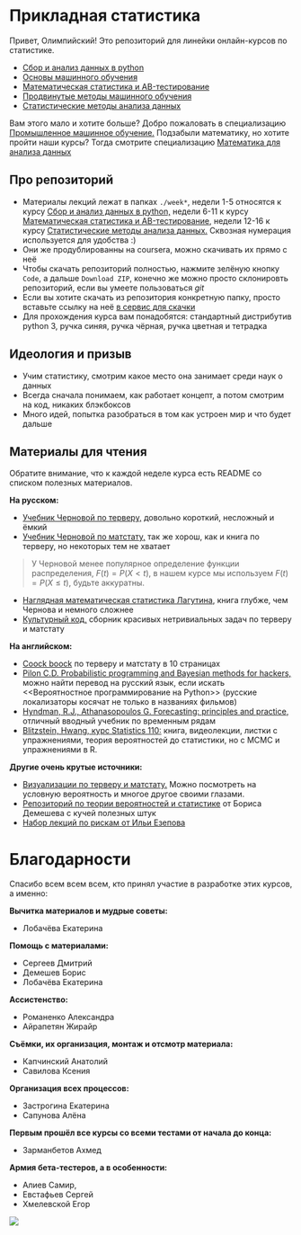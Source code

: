 Прикладная статистика
========

Привет, Олимпийский! Это репозиторий для линейки онлайн-курсов по статистике.

- [Сбор и анализ данных в python](https://www.coursera.org/learn/data-collection-and-analysis-in-python?specialization=machine-learning-from-statistics-to-neural-networks)
- [Основы машинного обучения](https://www.coursera.org/learn/machine-learning-foundations?specialization=machine-learning-from-statistics-to-neural-networks)
- [Математическая статистика и AB-тестирование](https://www.coursera.org/learn/mathematical-statistics-and-ab-testing)
- [Продвинутые методы машинного обучения](https://www.coursera.org/learn/advanced-machine-learning-methods?specialization=machine-learning-from-statistics-to-neural-networks)
- [Статистические методы анализа данных](https://www.coursera.org/learn/data-analysis-statistical-methods?specialization=machine-learning-from-statistics-to-neural-networks)

Вам этого мало и хотите больше? Добро пожаловать в специализацию [Промышленное машинное обучение.](https://www.coursera.org/specializations/industrial-machine-learning) Подзабыли математику, но хотите пройти наши курсы? Тогда смотрите специализацию [Математика для анализа данных](https://www.coursera.org/specializations/maths-for-data-analysis)


## Про репозиторий

- Материалы лекций лежат в папках `./week*`, недели 1-5 относятся к курсу [Сбор и анализ данных в python,](https://www.coursera.org/learn/data-collection-and-analysis-in-python?specialization=machine-learning-from-statistics-to-neural-networks) недели 6-11 к курсу [Математическая статистика и AB-тестирование,](https://www.coursera.org/learn/mathematical-statistics-and-ab-testing) недели 12-16 к курсу [Статистические методы анализа данных.](https://www.coursera.org/learn/data-analysis-statistical-methods?specialization=machine-learning-from-statistics-to-neural-networks) Сквозная нумерация используется для удобства :)
- Они же продублированны на coursera, можно скачивать их прямо с неё
- Чтобы скачать репозиторий полностью, нажмите зелёную кнопку `Code`, а дальше `Download ZIP`, конечно же можно просто склонировть репозиторий, если вы умеете пользоваться _git_
- Если вы хотите скачать из репозитория конкретную папку, просто вставьте ссылку на неё [в сервис для скачки](https://minhaskamal.github.io/DownGit/#/home)
- Для прохождения курса вам понадобятся: стандартный дистрибутив python 3, ручка синяя, ручка чёрная, ручка цветная и тетрадка

## Идеология и призыв

- Учим статистику, смотрим какое место она занимает среди наук о данных
- Всегда сначала понимаем, как работает концепт, а потом смотрим на код, никаких блэкбоксов
- Много идей, попытка разобраться в том как устроен мир и что будет дальше


## Материалы для чтения

Обратите внимание, что к каждой неделе курса есть README со списком полезных материалов.

__На русском:__

* [Учебник Черновой по терверу,](https://github.com/FUlyankin/r_probability/raw/master/books/Хороший%20учебник%20по%20терверу.pdf) довольно короткий, несложный и ёмкий
* [Учебник Черновой по матстату,](https://github.com/FUlyankin/r_probability/raw/master/books/Хороший%20учебник%20по%20матстату.pdf) так же хорош, как и книга по терверу, но некоторых тем не хватает

> У Черновой менее популярное определение функции распределения, $F(t)=P(X<t)$, в нашем курсе мы используем $F(t)=P(X\leq t)$, будьте аккуратны.

* [Наглядная математическая статистика Лагутина](http://www.1variant.ru/content/uchebniki/matematika/650.pdf), книга глубже, чем Чернова и немного сложнее
* [Культурный код,](https://github.com/bdemeshev/probability_dna) сборник красивых нетривиальных задач по терверу и матстату

__На английском:__

* [Coock boock](http://statistics.zone/) по терверу и матстату в 10 страницах
* [Pilon C.D. Probabilistic programming and Bayesian methods for hackers,](https://github.com/CamDavidsonPilon/Probabilistic-Programming-and-Bayesian-Methods-for-Hackers) можно найти перевод на русский язык, если искать <<Вероятностное программирование на Python>>  (русские локализаторы косячат не только в названиях фильмов)
* [Hyndman, R.J., Athanasopoulos G. Forecasting: principles and practice,](https://otexts.com/fpp2/) отличный вводный учебник по временным рядам
* [Blitzstein, Hwang, курс Statistics 110:](https://projects.iq.harvard.edu/stat110) книга, видеолекции, листки с упражнениями, теория вероятностей до статистики, но с MCMC и упражнениями в R.

__Другие очень крутые источники:__

* [Визуализации по терверу и матстату.](http://students.brown.edu/seeing-theory/) Можно посмотреть на условную вероятность и многое другое своими глазами.
* [Репозиторий по теории вероятностей и статистике](http://bdemeshev.github.io/pr201/) от Бориса Демешева с кучей полезных штук
* [Набор лекций по рискам от Ильи Езепова](hhttps://rpubs.com/iezepov)


# Благодарности

Спасибо всем всем всем, кто принял участие в разработке этих курсов, а именно:

__Вычитка материалов и мудрые советы:__  

- Лобачёва Екатерина

__Помощь с материалами:__

- Сергеев Дмитрий
- Демешев Борис
- Лобачёва Екатерина

__Ассистенство:__

- Романенко Александра
- Айрапетян Жирайр

__Съёмки, их организация, монтаж и отсмотр материала:__

- Капчинский Анатолий
- Савилова Ксения

__Организация всех процессов:__

- Застрогина Екатерина
- Сапунова Алёна

__Первым прошёл все курсы со всеми тестами от начала до конца:__

- Зарманбетов Ахмед

__Армия бета-тестеров, а в особенности:__

- Алиев Самир,
- Евстафьев Сергей
- Хмелевской Егор


![](https://raw.githubusercontent.com/FUlyankin/matstat_coursera/main/week01_intro/logo.png)
